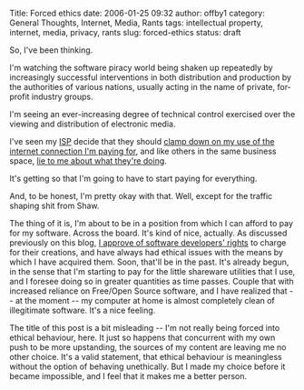 Title: Forced ethics
date: 2006-01-25 09:32
author: offby1
category: General Thoughts, Internet, Media, Rants
tags: intellectual property, internet, media, privacy, rants
slug: forced-ethics
status: draft

So, I\'ve been thinking.

I\'m watching the software piracy world being shaken up repeatedly by increasingly successful interventions in both distribution and production by the authorities of various nations, usually acting in the name of private, for-profit industry groups.

I\'m seeing an ever-increasing degree of technical control exercised over the viewing and distribution of electronic media.

I\'ve seen my [ISP](http://www.shaw.ca/) decide that they should [clamp down on my use of the internet connection I\'m paying for](http://www.michaelgeist.ca/index.php?option=com_content&task=view&id=1040), and like others in the same business space, [lie to me about what they\'re doing](http://www.globetechnology.com/servlet/story/RTGAM.20051208.gtjkcolumndec8/BNStory/jackKapica/ColumnistSummary).

It\'s getting so that I\'m going to have to start paying for everything.

And, to be honest, I\'m pretty okay with that. Well, except for the traffic shaping shit from Shaw.

The thing of it is, I\'m about to be in a position from which I can afford to pay for my software. Across the board. It\'s kind of nice, actually. As discussed previously on this blog, [I approve of software developers\' rights](/backlog/2004/01/04/aaaarghhh/) to charge for their creations, and have always had ethical issues with the means by which I have acquired them. Soon, that\'ll be in the past. It\'s already begun, in the sense that I\'m starting to pay for the little shareware utilities that I use, and I foresee doing so in greater quantities as time passes. Couple that with increased reliance on Free/Open Source software, and I have realized that \-- at the moment \-- my computer at home is almost completely clean of illegitimate software. It\'s a nice feeling.

The title of this post is a bit misleading \-- I\'m not really being forced into ethical behaviour, here. It just so happens that concurrent with my own push to be more upstanding, the sources of my content are leaving me no other choice. It\'s a valid statement, that ethical behaviour is meaningless without the option of behaving unethically. But I made my choice before it became impossible, and I feel that it makes me a better person.
